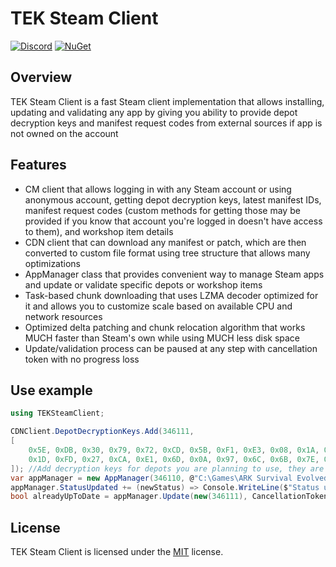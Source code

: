 # TEK Steam Client
[![Discord](https://img.shields.io/discord/937821572285206659?style=flat-square&label=Discord&logo=discord&logoColor=white&color=7289DA)](https://discord.com/servers/teknology-hub-937821572285206659)
[![NuGet](https://img.shields.io/nuget/v/TEKSteamClient?style=flat-square&label=NuGet)](https://nuget.org/packages/TEKSteamClient)

## Overview

TEK Steam Client is a fast Steam client implementation that allows installing, updating and validating any app by giving you ability to provide depot decryption keys and manifest request codes from external sources if app is not owned on the account

## Features

+ CM client that allows logging in with any Steam account or using anonymous account, getting depot decryption keys, latest manifest IDs, manifest request codes (custom methods for getting those may be provided if you know that account you're logged in doesn't have access to them), and workshop item details
+ CDN client that can download any manifest or patch, which are then converted to custom file format using tree structure that allows many optimizations
+ AppManager class that provides convenient way to manage Steam apps and update or validate specific depots or workshop items
+ Task-based chunk downloading that uses LZMA decoder optimized for it and allows you to customize scale based on available CPU and network resources
+ Optimized delta patching and chunk relocation algorithm that works MUCH faster than Steam's own while using MUCH less disk space
+ Update/validation process can be paused at any step with cancellation token with no progress loss

## Use example

```cs
using TEKSteamClient;

CDNClient.DepotDecryptionKeys.Add(346111,
[
    0x5E, 0xDB, 0x30, 0x79, 0x72, 0xCD, 0x5B, 0xF1, 0xE3, 0x08, 0x1A, 0xED, 0xC9, 0x86, 0xEF, 0x72,
    0x1D, 0xFD, 0x27, 0xCA, 0xE1, 0x6D, 0x0A, 0x97, 0x6C, 0x6B, 0x7E, 0xA6, 0xE8, 0xFF, 0x20, 0x89
]); //Add decryption keys for depots you are planning to use, they are never updated so you only need to get them once
var appManager = new AppManager(346110, @"C:\Games\ARK Survival Evolved"); //Create AppManager instance for desired app
appManager.StatusUpdated += (newStatus) => Console.WriteLine($"Status updated: {newStatus}"); //Subscribe to manager's events if you want to handle them, there are also ProgressInitiated, ProgressUpdated and ValidationCounterUpdated
bool alreadyUpToDate = appManager.Update(new(346111), CancellationToken.None); //This will update depot 346111 (base game) to latest version or just return true if it's already up to date. On first run it'll instead perform validation since TEK Steam Client doesn't know current installed version. If depot is not installed at all, validation will mark the entire manifest to be downloaded, effectively installing the depot from scratch
```

## License

TEK Steam Client is licensed under the [MIT](LICENSE) license.